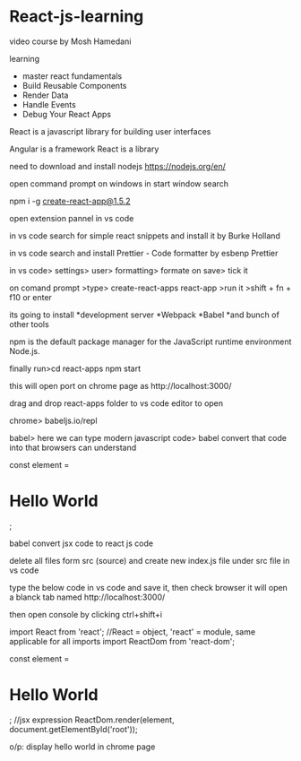 # React-js-learning
video course by Mosh Hamedani
 
 learning 
 * master react fundamentals
 * Build Reusable Components
 * Render Data
 * Handle Events
 * Debug Your React Apps
 
 React is a javascript library for building user interfaces
 
 Angular is a framework
 React is a library
 
need to download and install nodejs https://nodejs.org/en/

open command prompt on windows in start window search

npm i -g create-react-app@1.5.2

open extension pannel in vs code

in vs code search for simple react snippets and install it by Burke Holland

in vs code search and install Prettier - Code formatter by esbenp Prettier

in vs code> settings> user> formatting> formate on save> tick it

on comand prompt >type> create-react-apps react-app >run it >shift + fn + f10 or enter

its going to install 
*development server 
*Webpack
*Babel
*and bunch of other tools

npm is the default package manager for the JavaScript runtime environment Node.js.

finally run>cd react-apps
npm start


this will open port on chrome page as http://localhost:3000/

drag and drop react-apps folder to vs code editor to open

chrome> babeljs.io/repl

babel> here we can type modern javascript code> babel convert that code into that browsers can understand

const element = <h1>Hello World</h1>;

babel convert jsx code to react js code

delete all files form src (source) and create new index.js file under src file in vs code

type the below code in vs code and save it, then check browser it will open a blanck tab named http://localhost:3000/

then open console by clicking ctrl+shift+i

import React from 'react';  //React = object, 'react' = module, same applicable for all imports
import ReactDom from 'react-dom';

const element = <h1>Hello World</h1>;  //jsx expression
ReactDom.render(element, document.getElementById('root'));

o/p: display hello world in chrome page












